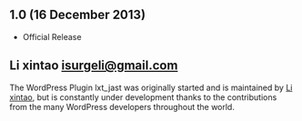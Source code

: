 ## 1.0 (16 December 2013)

* Official Release

## Li xintao isurgeli@gmail.com

The WordPress Plugin lxt_jast was originally started and is maintained by [Li xintao](http://isurge.wordpress.com/), but is constantly under development thanks to the contributions from the many WordPress developers throughout the world.
